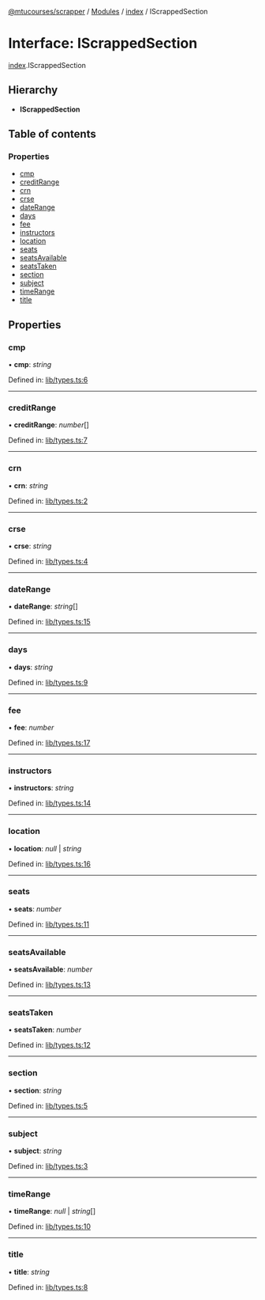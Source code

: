 [@mtucourses/scrapper](../README.md) / [Modules](../modules.md) / [index](../modules/index.md) / IScrappedSection

# Interface: IScrappedSection

[index](../modules/index.md).IScrappedSection

## Hierarchy

* **IScrappedSection**

## Table of contents

### Properties

- [cmp](index.iscrappedsection.md#cmp)
- [creditRange](index.iscrappedsection.md#creditrange)
- [crn](index.iscrappedsection.md#crn)
- [crse](index.iscrappedsection.md#crse)
- [dateRange](index.iscrappedsection.md#daterange)
- [days](index.iscrappedsection.md#days)
- [fee](index.iscrappedsection.md#fee)
- [instructors](index.iscrappedsection.md#instructors)
- [location](index.iscrappedsection.md#location)
- [seats](index.iscrappedsection.md#seats)
- [seatsAvailable](index.iscrappedsection.md#seatsavailable)
- [seatsTaken](index.iscrappedsection.md#seatstaken)
- [section](index.iscrappedsection.md#section)
- [subject](index.iscrappedsection.md#subject)
- [timeRange](index.iscrappedsection.md#timerange)
- [title](index.iscrappedsection.md#title)

## Properties

### cmp

• **cmp**: *string*

Defined in: [lib/types.ts:6](https://github.com/Michigan-Tech-Courses/scrapper/blob/a1f56f4/src/lib/types.ts#L6)

___

### creditRange

• **creditRange**: *number*[]

Defined in: [lib/types.ts:7](https://github.com/Michigan-Tech-Courses/scrapper/blob/a1f56f4/src/lib/types.ts#L7)

___

### crn

• **crn**: *string*

Defined in: [lib/types.ts:2](https://github.com/Michigan-Tech-Courses/scrapper/blob/a1f56f4/src/lib/types.ts#L2)

___

### crse

• **crse**: *string*

Defined in: [lib/types.ts:4](https://github.com/Michigan-Tech-Courses/scrapper/blob/a1f56f4/src/lib/types.ts#L4)

___

### dateRange

• **dateRange**: *string*[]

Defined in: [lib/types.ts:15](https://github.com/Michigan-Tech-Courses/scrapper/blob/a1f56f4/src/lib/types.ts#L15)

___

### days

• **days**: *string*

Defined in: [lib/types.ts:9](https://github.com/Michigan-Tech-Courses/scrapper/blob/a1f56f4/src/lib/types.ts#L9)

___

### fee

• **fee**: *number*

Defined in: [lib/types.ts:17](https://github.com/Michigan-Tech-Courses/scrapper/blob/a1f56f4/src/lib/types.ts#L17)

___

### instructors

• **instructors**: *string*

Defined in: [lib/types.ts:14](https://github.com/Michigan-Tech-Courses/scrapper/blob/a1f56f4/src/lib/types.ts#L14)

___

### location

• **location**: *null* \| *string*

Defined in: [lib/types.ts:16](https://github.com/Michigan-Tech-Courses/scrapper/blob/a1f56f4/src/lib/types.ts#L16)

___

### seats

• **seats**: *number*

Defined in: [lib/types.ts:11](https://github.com/Michigan-Tech-Courses/scrapper/blob/a1f56f4/src/lib/types.ts#L11)

___

### seatsAvailable

• **seatsAvailable**: *number*

Defined in: [lib/types.ts:13](https://github.com/Michigan-Tech-Courses/scrapper/blob/a1f56f4/src/lib/types.ts#L13)

___

### seatsTaken

• **seatsTaken**: *number*

Defined in: [lib/types.ts:12](https://github.com/Michigan-Tech-Courses/scrapper/blob/a1f56f4/src/lib/types.ts#L12)

___

### section

• **section**: *string*

Defined in: [lib/types.ts:5](https://github.com/Michigan-Tech-Courses/scrapper/blob/a1f56f4/src/lib/types.ts#L5)

___

### subject

• **subject**: *string*

Defined in: [lib/types.ts:3](https://github.com/Michigan-Tech-Courses/scrapper/blob/a1f56f4/src/lib/types.ts#L3)

___

### timeRange

• **timeRange**: *null* \| *string*[]

Defined in: [lib/types.ts:10](https://github.com/Michigan-Tech-Courses/scrapper/blob/a1f56f4/src/lib/types.ts#L10)

___

### title

• **title**: *string*

Defined in: [lib/types.ts:8](https://github.com/Michigan-Tech-Courses/scrapper/blob/a1f56f4/src/lib/types.ts#L8)
